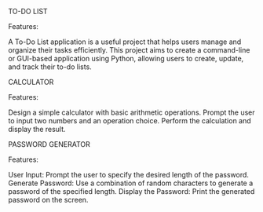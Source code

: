 TO-DO LIST

Features:

A To-Do List application is a useful project that helps users manage and organize their tasks efficiently.
This project aims to create a command-line or GUI-based application using Python, allowing users to create, update, and track their to-do lists.

CALCULATOR

Features:

Design a simple calculator with basic arithmetic operations.
Prompt the user to input two numbers and an operation choice.
Perform the calculation and display the result.

 PASSWORD GENERATOR
 
 Features:

User Input: Prompt the user to specify the desired length of the password.
Generate Password: Use a combination of random characters to generate a password of the specified length.
Display the Password: Print the generated password on the screen.

